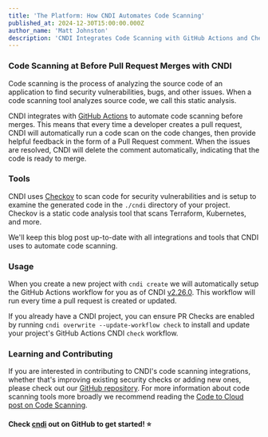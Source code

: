 ```yaml
---
title: 'The Platform: How CNDI Automates Code Scanning'
published_at: 2024-12-30T15:00:00.000Z
author_name: 'Matt Johnston'
description: 'CNDI Integrates Code Scanning with GitHub Actions and Checkov'
---
```


### Code Scanning at Before Pull Request Merges with CNDI

Code scanning is the process of analyzing the source code of an application to
find security vulnerabilities, bugs, and other issues. When a code scanning tool
analyzes source code, we call this static analysis.

CNDI integrates with [GitHub Actions](https://docs.github.com/en/actions) to
automate code scanning before merges. This means that every time a developer
creates a pull request, CNDI will automatically run a code scan on the code
changes, then provide helpful feedback in the form of a Pull Request comment.
When the issues are resolved, CNDI will delete the comment automatically,
indicating that the code is ready to merge.

### Tools

CNDI uses [Checkov](https://www.checkov.io/) to scan code for security
vulnerabilities and is setup to examine the generated code in the `./cndi`
directory of your project. Checkov is a static code analysis tool that scans
Terraform, Kubernetes, and more.

We'll keep this blog post up-to-date with all integrations and tools that CNDI
uses to automate code scanning.

### Usage

When you create a new project with `cndi create` we will automatically setup the
GitHub Actions workflow for you as of CNDI
[v2.26.0](https://github.com/polyseam/cndi/releases/v2.26.0). This workflow will
run every time a pull request is created or updated.

If you already have a CNDI project, you can ensure PR Checks are enabled by
running `cndi overwrite --update-workflow check` to install and update your
project's GitHub Actions CNDI `check` workflow.

### Learning and Contributing

If you are interested in contributing to CNDI's code scanning integrations,
whether that's improving existing security checks or adding new ones, please
check out our [GitHub repository](https://github.com/polyseam/cndi). For more
information about code scanning tools more broadly we recommend reading the
[Code to Cloud post on Code Scanning](https://codetocloud.io/p/infrastructure-as-code-and-scanning-tools).

#### Check [cndi](https://cndi.run/gh?utm_content=blog_cndi-checks&utm_campaign=cndi-checks_blog&utm_source=https://cndi.dev/blog/cndi-checks&utm_medium=blog&utm_id=8111) out on GitHub to get started! ⭐️
